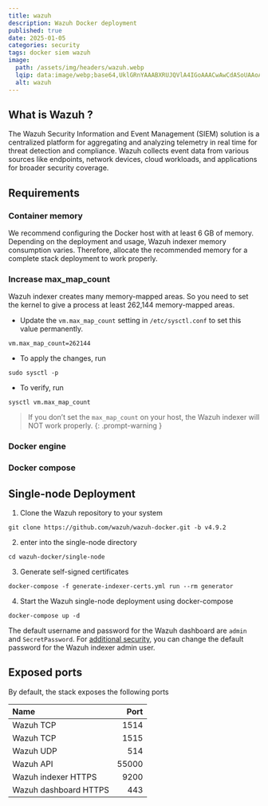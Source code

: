 ```yaml
---
title: wazuh
description: Wazuh Docker deployment
published: true
date: 2025-01-05
categories: security
tags: docker siem wazuh
image:
  path: /assets/img/headers/wazuh.webp
  lqip: data:image/webp;base64,UklGRnYAAABXRUJQVlA4IGoAAACwAwCdASoUAAoAPpE6l0eloyIhMAgAsBIJZACdMoGv/gNpjBiSAADpTyEAWUOwlKDnlVsTZk9ye6gYhuIEMx6/zkQp//LbXgoP+VXEur+W/av/4LT6f5Fcq1+wPXV34bQxK9FD37eFcAAA
  alt: wazuh
---
```


## What is Wazuh ?

The Wazuh Security Information and Event Management (SIEM) solution is a centralized platform for aggregating and analyzing telemetry in real time for threat detection and compliance. Wazuh collects event data from various sources like endpoints, network devices, cloud workloads, and applications for broader security coverage.

<!-- {: .nolineno }
The diagram below represents a Wazuh deployment architecture. It shows the solution components and how the Wazuh server and the Wazuh indexer nodes can be configured

![](/assets/img/posts/wazuh-architecteur.webp)
*wazuh architecteur* -->

## Requirements

### Container memory

We recommend configuring the Docker host with at least 6 GB of memory. Depending on the deployment and usage, Wazuh indexer memory consumption varies. Therefore, allocate the recommended memory for a complete stack deployment to work properly.

### Increase max_map_count

Wazuh indexer creates many memory-mapped areas. So you need to set the kernel to give a process at least 262,144 memory-mapped areas.

- Update the `vm.max_map_count` setting in `/etc/sysctl.conf` to set this value permanently.

```shell
vm.max_map_count=262144
```

- To apply the changes, run

```shell
sudo sysctl -p
```

- To verify, run

```shell
sysctl vm.max_map_count
```

> If you don’t set the `max_map_count` on your host, the Wazuh indexer will NOT work properly.
{: .prompt-warning }

### Docker engine

### Docker compose

## Single-node Deployment

1. Clone the Wazuh repository to your system

```shell
git clone https://github.com/wazuh/wazuh-docker.git -b v4.9.2
```

2. enter into the single-node directory

```shell
cd wazuh-docker/single-node
```

3. Generate self-signed certificates

```shell
docker-compose -f generate-indexer-certs.yml run --rm generator
```

4. Start the Wazuh single-node deployment using docker-compose

```shell
docker-compose up -d
```

The default username and password for the Wazuh dashboard are `admin` and `SecretPassword`.
For [additional security](https://documentation.wazuh.com/current/deployment-options/docker/wazuh-container.html#change-pwd-existing-usr), you can change the default password for the Wazuh indexer admin user.

## Exposed ports

By default, the stack exposes the following ports

| Name                  |  Port |
| :-------------------- | ----: |
| Wazuh TCP             |  1514 |
| Wazuh TCP             |  1515 |
| Wazuh UDP             |   514 |
| Wazuh API             | 55000 |
| Wazuh indexer HTTPS   |  9200 |
| Wazuh dashboard HTTPS |   443 |
